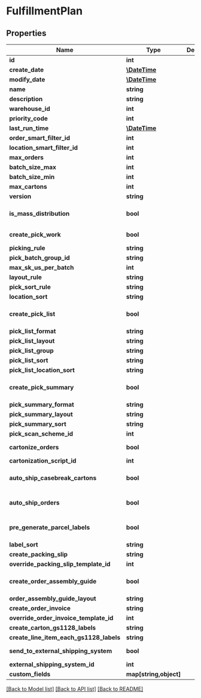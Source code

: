# FulfillmentPlan

## Properties
Name | Type | Description | Notes
------------ | ------------- | ------------- | -------------
**id** | **int** |  | [optional] 
**create_date** | [**\DateTime**](\DateTime.md) |  | [optional] 
**modify_date** | [**\DateTime**](\DateTime.md) |  | [optional] 
**name** | **string** |  | 
**description** | **string** |  | [optional] 
**warehouse_id** | **int** |  | 
**priority_code** | **int** |  | [optional] 
**last_run_time** | [**\DateTime**](\DateTime.md) |  | [optional] 
**order_smart_filter_id** | **int** |  | 
**location_smart_filter_id** | **int** |  | [optional] 
**max_orders** | **int** |  | [optional] 
**batch_size_max** | **int** |  | [optional] 
**batch_size_min** | **int** |  | [optional] 
**max_cartons** | **int** |  | [optional] 
**version** | **string** |  | [optional] 
**is_mass_distribution** | **bool** |  | [optional] [default to false]
**create_pick_work** | **bool** |  | [default to false]
**picking_rule** | **string** |  | [optional] 
**pick_batch_group_id** | **string** |  | [optional] 
**max_sk_us_per_batch** | **int** |  | [optional] 
**layout_rule** | **string** |  | [optional] 
**pick_sort_rule** | **string** |  | [optional] 
**location_sort** | **string** |  | [optional] 
**create_pick_list** | **bool** |  | [optional] [default to false]
**pick_list_format** | **string** |  | [optional] 
**pick_list_layout** | **string** |  | [optional] 
**pick_list_group** | **string** |  | [optional] 
**pick_list_sort** | **string** |  | [optional] 
**pick_list_location_sort** | **string** |  | [optional] 
**create_pick_summary** | **bool** |  | [optional] [default to false]
**pick_summary_format** | **string** |  | [optional] 
**pick_summary_layout** | **string** |  | [optional] 
**pick_summary_sort** | **string** |  | [optional] 
**pick_scan_scheme_id** | **int** |  | 
**cartonize_orders** | **bool** |  | [default to false]
**cartonization_script_id** | **int** |  | [optional] 
**auto_ship_casebreak_cartons** | **bool** |  | [optional] [default to false]
**auto_ship_orders** | **bool** |  | [optional] [default to false]
**pre_generate_parcel_labels** | **bool** |  | [optional] [default to false]
**label_sort** | **string** |  | [optional] 
**create_packing_slip** | **string** |  | 
**override_packing_slip_template_id** | **int** |  | [optional] 
**create_order_assembly_guide** | **bool** |  | [optional] [default to false]
**order_assembly_guide_layout** | **string** |  | [optional] 
**create_order_invoice** | **string** |  | 
**override_order_invoice_template_id** | **int** |  | [optional] 
**create_carton_gs1128_labels** | **string** |  | [optional] 
**create_line_item_each_gs1128_labels** | **string** |  | [optional] 
**send_to_external_shipping_system** | **bool** |  | [default to false]
**external_shipping_system_id** | **int** |  | [optional] 
**custom_fields** | **map[string,object]** |  | [optional] 

[[Back to Model list]](../README.md#documentation-for-models) [[Back to API list]](../README.md#documentation-for-api-endpoints) [[Back to README]](../README.md)


